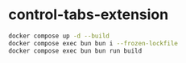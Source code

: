 # control-tabs-extension

```bash
docker compose up -d --build
docker compose exec bun bun i --frozen-lockfile
docker compose exec bun bun run build
```
